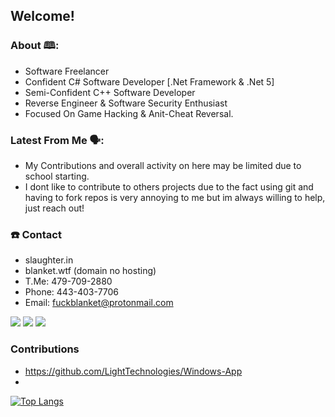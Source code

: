 ## Welcome!

### About 🕮:
 - Software Freelancer
 - Confident C# Software Developer [.Net Framework & .Net 5]
 - Semi-Confident C++ Software Developer
 - Reverse Engineer & Software Security Enthusiast
 - Focused On Game Hacking & Anit-Cheat Reversal.

### Latest From Me 🗣️:
 - My Contributions and overall activity on here may be limited due to school starting.
 - I dont like to contribute to others projects due to the fact using git and having to fork repos is very annoying to me but im always willing to help, just reach out!

### ☎️ Contact
 - slaughter.in
 - blanket.wtf (domain no hosting)
 - T.Me: 479-709-2880
 - Phone: 443-403-7706 
 - Email: fuckblanket@protonmail.com

 ![](https://img.shields.io/badge/OS-Windows-blue) ![](https://img.shields.io/badge/Code-CSharp-orange) ![](https://img.shields.io/badge/IDE-Vs2019-blueviolet)
 
### Contributions
 - https://github.com/LightTechnologies/Windows-App
 - 
[![Top Langs](https://github-readme-stats.vercel.app/api/top-langs/?username=fuckblanket&layout=compact)](https://github.com/anuraghazra/github-readme-stats)
